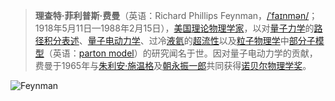 > **理查特·菲利普斯·费曼**（英语：Richard Phillips Feynman，[/ˈfaɪnmən/](https://zh.wikipedia.org/wiki/Help:%E8%8B%B1%E8%AA%9E%E5%9C%8B%E9%9A%9B%E9%9F%B3%E6%A8%99 "Help:英语国际音标")；1918年5月11日—1988年2月15日），[美国](https://zh.wikipedia.org/wiki/%E7%BE%8E%E5%9B%BD "美国")[理论物理学家](https://zh.wikipedia.org/wiki/%E7%90%86%E8%AB%96%E7%89%A9%E7%90%86%E5%AD%B8%E5%AE%B6 "理论物理学家")，以对[量子力学](https://zh.wikipedia.org/wiki/%E9%87%8F%E5%AD%90%E5%8A%9B%E5%AD%A6 "量子力学")的[路径积分表述](https://zh.wikipedia.org/wiki/%E8%B7%AF%E5%BE%91%E7%A9%8D%E5%88%86%E8%A1%A8%E8%BF%B0 "路径积分表述")、[量子电动力学](https://zh.wikipedia.org/wiki/%E9%87%8F%E5%AD%90%E7%94%B5%E5%8A%A8%E5%8A%9B%E5%AD%A6 "量子电动力学")、过冷[液氦](https://zh.wikipedia.org/wiki/%E6%B6%B2%E6%B0%A6 "液氦")的[超流性](https://zh.wikipedia.org/wiki/%E8%B6%85%E6%B5%81%E6%80%A7 "超流性")以及[粒子物理学](https://zh.wikipedia.org/wiki/%E7%B2%92%E5%AD%90%E7%89%A9%E7%90%86%E5%AD%A6 "粒子物理学")中[部分子模型](https://zh.wikipedia.org/w/index.php?title=%E9%83%A8%E5%88%86%E5%AD%90%E6%A8%A1%E5%9E%8B&action=edit&redlink=1)（英语：[parton model](https://en.wikipedia.org/wiki/parton_model "en:parton model")）的研究闻名于世。因对量子电动力学的贡献，费曼于1965年与[朱利安·施温格](https://zh.wikipedia.org/wiki/%E6%9C%B1%E5%88%A9%E5%AE%89%C2%B7%E6%96%BD%E6%B8%A9%E6%A0%BC "朱利安·施温格")及[朝永振一郎](https://zh.wikipedia.org/wiki/%E6%9C%9D%E6%B0%B8%E6%8C%AF%E4%B8%80%E9%83%8E "朝永振一郎")共同获得[诺贝尔物理学奖](https://zh.wikipedia.org/wiki/%E8%AF%BA%E8%B4%9D%E5%B0%94%E7%89%A9%E7%90%86%E5%AD%A6%E5%A5%96 "诺贝尔物理学奖")。

![Feynman](https://percheung.github.io/blogImg/oldFeynman.jpg)
